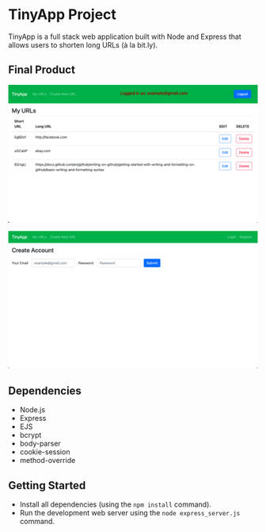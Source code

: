 # TinyApp Project

TinyApp is a full stack web application built with Node and Express that allows users to shorten long URLs (à la bit.ly).

## Final Product

!["Screenshot of URLs page"](https://github.com/hyperamir/tinyapp/blob/master/docs/Screen%20Shot%202021-12-09%20at%205.10.54%20PM.png?raw=true)

!["Screenshot of register page"](https://github.com/hyperamir/tinyapp/blob/master/docs/Screen%20Shot%202021-12-09%20at%205.11.45%20PM.png?raw=true)

## Dependencies

- Node.js
- Express
- EJS
- bcrypt
- body-parser
- cookie-session
- method-override

## Getting Started

- Install all dependencies (using the `npm install` command).
- Run the development web server using the `node express_server.js` command.